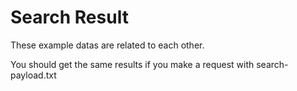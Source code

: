 # Search Result

These example datas are related to each other.

You should get the same results if you make a request with search-payload.txt
